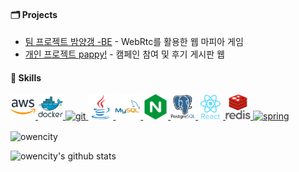 #### 🗂️ Projects 
- [팀 프로젝트 밤양갱 -BE](https://github.com/bamyanggang-project/bamyanggang-BE) - WebRtc를 활용한 웹 마피아 게임 
- [개인 프로젝트 pappy!](https://github.com/owencity/pappy-backend) - 캠페인 참여 및 후기 게시판 웹
<!-- #### BLOG
[![Tistory's Badge](https://github-readme-tistory-card.vercel.app/api/badge?name=owencity)](https://owencity.tistory.com/)
<a href="https://www.notion.so/k-study-6182ad18c2924f8fbaa38809fc3fdc99"><img src="https://img.shields.io/badge/Notion-ffffff?style=flat-square&logo=notion&logoColor=black"/></a> -->


#### 🔨 Skills
<!-- <a target="_blank"><img src="https://img.shields.io/badge/Java-437291?style=for-the-badge&logo=openjdk&logoColor=white"/></a>
<a target="_blank"><img src="https://img.shields.io/badge/Spring-6DB33F?style=for-the-badge&logo=Spring&logoColor=white"/></a>
<a target="_blank"><img src="https://img.shields.io/badge/nginx-%23009639.svg?style=for-the-badge&logo=nginx&logoColor=white"></a>
<a target="_blank"><img src="https://img.shields.io/badge/Spring Security-6DB33F?style=for-the-badge&logo=springsecurity&logoColor=white"/></a>
<a target="_blank"><img src="https://img.shields.io/badge/AWS-232F3E?style=for-the-badge&logo=AmazonAWS&logoColor=white"/></a>
<a target="_blank"><img src="https://img.shields.io/badge/MySQL-4479A1?style=for-the-badge&logo=mysql&logoColor=white"/></a> -->
<p align="left"> <a href="https://aws.amazon.com" target="_blank" rel="noreferrer"> <img src="https://raw.githubusercontent.com/devicons/devicon/master/icons/amazonwebservices/amazonwebservices-original-wordmark.svg" alt="aws" width="40" height="40"/> </a> <a href="https://www.docker.com/" target="_blank" rel="noreferrer"> <img src="https://raw.githubusercontent.com/devicons/devicon/master/icons/docker/docker-original-wordmark.svg" alt="docker" width="40" height="40"/> </a> <a href="https://git-scm.com/" target="_blank" rel="noreferrer"> <img src="https://www.vectorlogo.zone/logos/git-scm/git-scm-icon.svg" alt="git" width="40" height="40"/> </a> <a href="https://www.java.com" target="_blank" rel="noreferrer"> <img src="https://raw.githubusercontent.com/devicons/devicon/master/icons/java/java-original.svg" alt="java" width="40" height="40"/> </a> <a href="https://www.mysql.com/" target="_blank" rel="noreferrer"> <img src="https://raw.githubusercontent.com/devicons/devicon/master/icons/mysql/mysql-original-wordmark.svg" alt="mysql" width="40" height="40"/> </a> <a href="https://www.nginx.com" target="_blank" rel="noreferrer"> <img src="https://raw.githubusercontent.com/devicons/devicon/master/icons/nginx/nginx-original.svg" alt="nginx" width="40" height="40"/> </a> <a href="https://www.postgresql.org" target="_blank" rel="noreferrer"> <img src="https://raw.githubusercontent.com/devicons/devicon/master/icons/postgresql/postgresql-original-wordmark.svg" alt="postgresql" width="40" height="40"/> </a> <a href="https://reactjs.org/" target="_blank" rel="noreferrer"> <img src="https://raw.githubusercontent.com/devicons/devicon/master/icons/react/react-original-wordmark.svg" alt="react" width="40" height="40"/> </a> <a href="https://redis.io" target="_blank" rel="noreferrer"> <img src="https://raw.githubusercontent.com/devicons/devicon/master/icons/redis/redis-original-wordmark.svg" alt="redis" width="40" height="40"/> </a> <a href="https://spring.io/" target="_blank" rel="noreferrer"> <img src="https://www.vectorlogo.zone/logos/springio/springio-icon.svg" alt="spring" width="40" height="40"/> </a> </p>

<p><img align="center" src="https://github-readme-stats.vercel.app/api/top-langs?username=owencity&show_icons=true&locale=en&layout=compact" alt="owencity" /></p>

![owencity's github stats](https://github-readme-stats.vercel.app/api?username=owencity&show_icons=true)

<!-- <a target="_blank"><img src="https://img.shields.io/badge/React-61DAFB?style=for-the-badge&logo=React&logoColor=white"></a> -->

